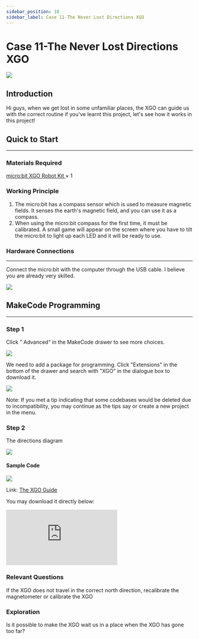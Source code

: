 ```yaml
---
sidebar_position: 18
sidebar_label: Case 11-The Never Lost Directions XGO
---
```


# Case 11-The Never Lost Directions XGO

![](./images/3.png)



## Introduction
Hi guys, when we get lost in some unfamiliar places, the XGO can guide us with the correct routine if you've learnt this project, let's see how it works in this project!



## Quick to Start

---

### Materials Required

[micro:bit XGO Robot Kit ](https://www.elecfreaks.com/micro-bit-xgo-robot-kit.html) × 1

### Working Principle

1. The micro:bit has a compass sensor which is used to measure magnetic fields. It senses the earth's magnetic field, and you can use it as a compass.
2. When using the micro:bit compass for the first time, it must be calibrated. A small game will appear on the screen where you have to tilt the micro:bit to light up each LED and it will be ready to use.

### Hardware Connections

---

Connect the micro:bit with the computer through the USB cable. I believe you are already very skilled.

![](./images/microbit-xgo-robot-kit-22.png)

## MakeCode  Programming

---

### Step 1

Click ” Advanced“ in the MakeCode drawer to see more choices.

![](./images/microbit-xgo-robot-kit-10.png)

We need to add a package for programming. Click "Extensions" in the bottom of the drawer and search with "XGO" in the dialogue box to download it.

![](./images/microbit-xgo-robot-kit-11.png)

Note: If you met a tip indicating that some codebases would be deleted due to incompatibility, you may continue as the tips say or create a new project in the menu.

### Step 2

The directions diagram

![](./images/xgo-11-1.png)

#### Sample Code



![](./images/xgo-11-2.png)

Link: [The XGO Guide](https://makecode.microbit.org/_YYDh669TLXfp)


You may download it directly below:

<div
    style={{
        position: 'relative',
        paddingBottom: '60%',
        overflow: 'hidden',
    }}
>
    <iframe
        src="https://makecode.microbit.org/_V4YJ2i9LkYoi"
        frameborder="0"
        sandbox="allow-popups allow-forms allow-scripts allow-same-origin"
        style={{
            position: 'absolute',
            width: '100%',
            height: '100%',
        }}
    />
</div>

### Projects Display

<iframe width="560" height="315" src="https://www.youtube.com/embed/5N7HXAw3j44" title="YouTube video player" frameborder="0" allow="accelerometer; autoplay; clipboard-write; encrypted-media; gyroscope; picture-in-picture" allowfullscreen></iframe>

### Relevant Questions

If the XGO does not travel in the correct north direction, recalibrate the magnetometer or calibrate the XGO

### Exploration

Is it possible to make the XGO wait us in a place when the XGO has gone too far?
